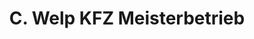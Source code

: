 ---
title: "C. Welp KFZ Meisterbetrieb"
url: /gronau/c-welp-kfz-meisterbetrieb/
shop: Autowerkstatt
---